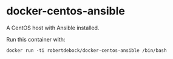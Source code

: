 # docker-centos-ansible
A CentOS host with Ansible installed.

Run this container with:

    docker run -ti robertdebock/docker-centos-ansible /bin/bash
